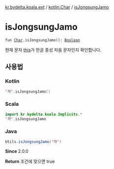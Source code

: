 [kr.bydelta.koala.ext](../index.md) / [kotlin.Char](index.md) / [isJongsungJamo](./is-jongsung-jamo.md)

# isJongsungJamo

`fun `[`Char`](https://kotlinlang.org/api/latest/jvm/stdlib/kotlin/-char/index.html)`.isJongsungJamo(): `[`Boolean`](https://kotlinlang.org/api/latest/jvm/stdlib/kotlin/-boolean/index.html)

현재 문자 [this](is-jongsung-jamo/-this-.md)가 한글 종성 자음 문자인지 확인합니다.

## 사용법

### Kotlin

``` kotlin
'가'.isJongsungJamo()
```

### Scala

``` kotlin
import kr.bydelta.koala.Implicits.*
'가'.isJongsungJamo
```

### Java

``` java
Utils.isJongsungJamo('가')
```

**Since**
2.0.0

**Return**
조건에 맞으면 true

